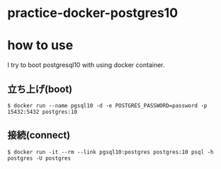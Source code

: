 # practice-docker-postgres10

# how to use 

I try to boot postgresql10 with using docker container.

## 立ち上げ(boot)

```
$ docker run --name pgsql10 -d -e POSTGRES_PASSWORD=password -p 15432:5432 postgres:10
```

## 接続(connect)

```
$ docker run -it --rm --link pgsql10:postgres postgres:10 psql -h postgres -U postgres
```
